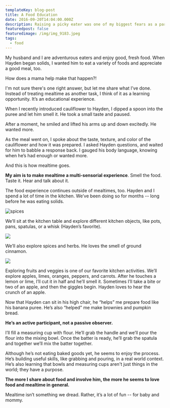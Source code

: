 ```yaml
---
templateKey: blog-post
title: A Food Education
date: 2016-09-20T14:04:00.000Z
description: Raising a picky eater was one of my biggest fears as a parent.
featuredpost: false
featuredimage: /img/img_9183.jpeg
tags:
  - food
---
```

M﻿y husband and I are adventurous eaters and enjoy good, fresh food. When Hayden began solids, I wanted him to eat a variety of foods and appreciate a good meal, too.

How does a mama help make that happen?!

I﻿'m not sure there's one right answer, but let me share what I’ve done. Instead of treating mealtime as another task, I think of it as a learning opportunity. It’s an educational experience. 

When I recently introduced cauliflower to Hayden, I dipped a spoon into the puree and let him smell it. He took a small taste and paused. 

After a moment, he smiled and lifted his arms up and down excitedly. He wanted more. 

As the meal went on, I spoke about the taste, texture, and color of the cauliflower and how it was prepared. I asked Hayden questions, and waited for him to babble a response back. I gauged his body language, knowing when he’s had enough or wanted more.

And this is how mealtime goes. 

**My aim is to make mealtime a multi-sensorial experience**. Smell the food. Taste it. Hear and talk about it. 

The food experience continues outside of mealtimes, too. Hayden and I spend a lot of time in the kitchen. We’ve been doing so for months -- long before he was eating solids. 

![spices](/img/img_9253.jpeg)

We’ll sit at the kitchen table and explore different kitchen objects, like pots, pans, spatulas, or a whisk (Hayden’s favorite). 

![](/img/screen-shot-2022-10-03-at-4.41.31-pm.png)

We’ll also explore spices and herbs. He loves the smell of ground cinnamon. 

![](/img/img_9252.jpeg)

Exploring fruits and veggies is one of our favorite kitchen activities. We’ll explore apples, limes, oranges, peppers, and carrots. After he touches a lemon or lime, I’ll cut it in half and he’ll smell it. Sometimes I’ll take a bite or two of an apple, and then the giggles begin. Hayden loves to hear the crunch of an apple. 

Now that Hayden can sit in his high chair, he “helps” me prepare food like his banana puree. He’s also “helped” me make brownies and pumpkin bread. 

**He’s an active participant, not a passive observer.** 

I’ll fill a measuring cup with flour. He’ll grab the handle and we’ll pour the flour into the mixing bowl. Once the batter is ready, he’ll grab the spatula and together we’ll mix the batter together.

Although he’s not eating baked goods yet, he seems to enjoy the process. He’s building useful skills, like grabbing and pouring, in a real world context. He’s also learning that bowls and measuring cups aren't just things in the world; they have a purpose. 

**The more I share about food and involve him, the more he seems to love food and mealtime in general.** 

Mealtime isn’t something we dread. Rather, it’s a lot of fun -- for baby and mommy.
